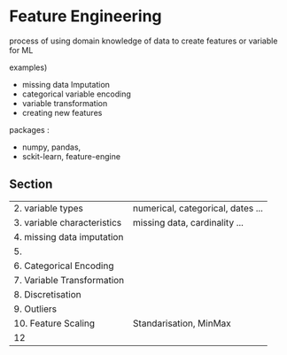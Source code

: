 # Feature Engineering
 process of using domain knowledge of data to create features or variable for ML

 examples)
 - missing data Imputation
 - categorical variable encoding
 - variable transformation
 - creating new features

packages : 
- numpy, pandas, 
- sckit-learn, feature-engine

## Section
 |                             |                                   |
 | --------------------------- | --------------------------------- |
 | 2. variable types           | numerical, categorical, dates ... |
 | 3. variable characteristics | missing data, cardinality ...     |
 | 4. missing data imputation  |                                   |
 | 5.                          |                                   |
 | 6. Categorical Encoding     |                                   |
 | 7. Variable Transformation  |                                   |
 | 8. Discretisation           |                                   |
 | 9. Outliers                 |                                   |
 | 10. Feature Scaling         | Standarisation, MinMax            |
 | 12                          |                                   |